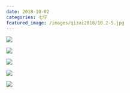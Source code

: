```yaml
---
date: 2018-10-02
categories: 七仔
featured_image: /images/qizai2018/10.2-5.jpg
---
```


![](/images/qizai2018/10.2-1.jpg)

![](/images/qizai2018/10.2-2.jpg)

![](/images/qizai2018/10.2-3.jpg)

![](/images/qizai2018/10.2-4.jpg)

![](/images/qizai2018/10.2-5.jpg)

